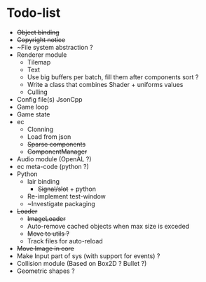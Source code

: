 # Todo-list

- ~~Object binding~~
- ~~Copyright notice~~
- ~File system abstraction ?
- Renderer module
  - Tilemap
  - Text
  - Use big buffers per batch, fill them after components sort ?
  - Write a class that combines Shader + uniforms values
  - Culling
- Config file(s) JsonCpp
- Game loop
- Game state
- ec
  - Clonning
  - Load from json
  - ~~Sparse components~~
  - ~~ComponentManager~~
- Audio module (OpenAL ?)
- ec meta-code (python ?)
- Python
  - lair binding
    - ~~Signal/slot~~ + python
  - Re-implement test-window
  - ~Investigate packaging
- ~~Loader~~
  - ~~ImageLoader~~
  - Auto-remove cached objects when max size is exceded
  - ~~Move to utils ?~~
  - Track files for auto-reload
- ~~Move Image in core~~
- Make Input part of sys (with support for events) ?
- Collision module (Based on Box2D ? Bullet ?)
- Geometric shapes ?
